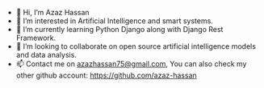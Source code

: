 - 👋 Hi, I’m Azaz Hassan
- 👀 I’m interested in Artificial Intelligence and smart systems.
- 🌱 I’m currently learning Python Django along with Django Rest Framework.
- 💞️ I’m looking to collaborate on open source artificial intelligence models and data analysis.
- 📫 Contact me on azazhassan75@gmail.com, You can also check my other github account: https://github.com/azaz-hassan

<!---
azaz-hassan-ts/azaz-hassan-ts is a ✨ special ✨ repository because its `README.md` (this file) appears on your GitHub profile.
You can click the Preview link to take a look at your changes.
--->
